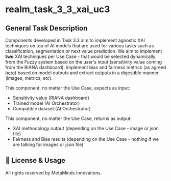 # realm_task_3_3_xai_uc3

## General Task Description

Components developed in Task 3.3 aim to implement agnostic XAI techniques on top of AI models that are used for various tasks such as classification, segmentation or next value prediction.
We aim to implement **two** XAI techniques per Use Case - that would be selected dynamically from the Fuzzy system based on the user's input (sensitivity value coming from the RIANA dashboard), 
implement bias and fairness metrics (as agreed [here](https://maastrichtuniversity.sharepoint.com/:w:/r/sites/FSE-REALM/_layouts/15/Doc.aspx?sourcedoc=%7B9EDAE561-2787-42D1-BBB8-C9320C0B1F25%7D&file=Report%20on%20Bias%20and%20Fairness%20Metrics%20%5BTask%203.3%5D.docx&action=default&mobileredirect=true)) based on model
outputs and extract outputs in a digestible manner (images, metrics, etc).

This component, no matter the Use Case, expects as input:

* Sensitivity value (RIANA dashboard)
* Trained model (AI Orchestrator)
* Compatible dataset (AI Orchestrator)

This component, no matter the Use Case, returns as output:

* XAI methodology output (depending on the Use Case - image or json file)
* Fairness and Bias results (depending on the Use Case - nothing if we are talking for images or json file)

## 📜 License & Usage

All rights reserved by MetaMinds Innovations.
